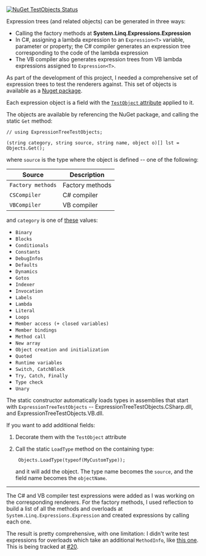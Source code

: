 [![NuGet TestObjects Status](https://img.shields.io/nuget/v/ExpressionTreeTestObjects.svg?style=flat&max-age=86400)](https://www.nuget.org/packages/ExpressionTreeTestObjects/)

Expression trees (and related objects) can be generated in three ways:

* Calling the factory methods at **System.Linq.Expressions.Expression**
* In C#, assigning a lambda expression to an `Expression<T>` variable, parameter or property; the C# compiler generates an expression tree corresponding to the code of the lambda expression
* The VB compiler also generates expression trees from VB lambda expressions assigned to `Expression<T>`.

As part of the development of this project, I needed a comprehensive set of expression trees to test the renderers against. This set of objects is available as a [Nuget package](https://www.nuget.org/packages/ExpressionTreeTestObjects/).

Each expression object is a field with the [`TestObject` attribute](https://github.com/zspitz/ExpressionTreeToString/blob/master/TestObjects/TestObjectAttribute.cs) applied to it.

The objects are available by referencing the NuGet package, and calling the static `Get` method:

    // using ExpressionTreeTestObjects;

    (string category, string source, string name, object o)[] lst = Objects.Get();

where `source` is the type where the object is defined -- one of the following:

| Source | Description |
| --- | --- |
| `Factory methods` | Factory methods |
| `CSCompiler` | C# compiler |
| `VBCompiler` | VB compiler |

and `category` is one of [these](https://github.com/zspitz/ExpressionTreeToString/blob/master/TestObjects/Categories.cs) values:

* `Binary`
* `Blocks`
* `Conditionals`
* `Constants`
* `DebugInfos`
* `Defaults`
* `Dynamics`
* `Gotos`
* `Indexer`
* `Invocation`
* `Labels`
* `Lambda`
* `Literal`
* `Loops`
* `Member access (+ closed variables)`
* `Member bindings`
* `Method call`
* `New array`
* `Object creation and initialization`
* `Quoted`
* `Runtime variables`
* `Switch, CatchBlock`
* `Try, Catch, Finally`
* `Type check`
* `Unary`

The static constructor automatically loads types in assemblies that start with `ExpressionTreeTestObjects` -- ExpressionTreeTestObjects.CSharp.dll, and ExpressionTreeTestObjects.VB.dll.

If you want to add additional fields:

1. Decorate them with the `TestObject` attribute
2. Call the static `LoadType` method on the containing type:

        Objects.LoadType(typeof(MyCustomType));

    and it will add the object. The type name becomes the `source`, and the field name becomes the `objectName`.

---

The C# and VB compiler test expressions were added as I was working on the corresponding renderers. For the factory methods, I used reflection to build a list of all the methods and overloads at `System.Linq.Expressions.Expression` and created expressions by calling each one.

The result is pretty comprehensive, with one limitation: I didn't write test expressions for overloads which take an additional `MethodInfo`, like [this one](https://docs.microsoft.com/en-us/dotnet/api/system.linq.expressions.expression.add?view=netframework-4.8#System_Linq_Expressions_Expression_Add_System_Linq_Expressions_Expression_System_Linq_Expressions_Expression_System_Reflection_MethodInfo_). This is being tracked at [#20](https://github.com/zspitz/ExpressionTreeToString/issues/20).
